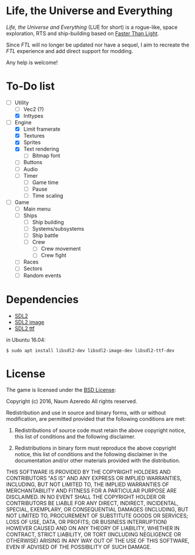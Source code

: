 # Life, the Universe and Everything

_Life, the Universe and Everything_ (LUE for short) is a rogue-like, space
exploration, RTS and ship-building based on [Faster Than Light](http://www.ftlgame.com).

Since _FTL_ will no longer be updated nor have a sequel, I aim to recreate the
_FTL_ experience and add direct support for modding.

Any help is welcome!

# To-Do list

- [ ] Utility
  - [ ] Vec2 (?)
  - [x] Inttypes
- [ ] Engine
  - [x] Limit framerate
  - [x] Textures
  - [x] Sprites
  - [x] Text rendering
    - [ ] Bitmap font
  - [ ] Buttons
  - [ ] Audio
  - [ ] Timer
    - [ ] Game time
    - [ ] Pause
    - [ ] Time scaling
- [ ] Game
  - [ ] Main menu
  - [ ] Ships
    - [ ] Ship building
    - [ ] Systems/subsystems
    - [ ] Ship battle
    - [ ] Crew
      - [ ] Crew movement
      - [ ] Crew fight
  - [ ] Races
  - [ ] Sectors
  - [ ] Random events

# Dependencies

- [SDL2](https://www.libsdl.org/download-2.0.php)
- [SDL2 image](https://www.libsdl.org/projects/SDL_image)
- [SDL2 ttf](https://www.libsdl.org/projects/SDL_ttf)

in Ubuntu 16.04:

```
$ sudo apt install libsdl2-dev libsdl2-image-dev libsdl2-ttf-dev
```

# License

The game is licensed under the [BSD License](https://opensource.org/licenses/BSD-2-Clause):

Copyright (c) 2016, Naum Azeredo
All rights reserved.

Redistribution and use in source and binary forms, with or without modification, are permitted provided that the following conditions are met:

1. Redistributions of source code must retain the above copyright notice, this list of conditions and the following disclaimer.

2. Redistributions in binary form must reproduce the above copyright notice, this list of conditions and the following disclaimer in the documentation and/or other materials provided with the distribution.

THIS SOFTWARE IS PROVIDED BY THE COPYRIGHT HOLDERS AND CONTRIBUTORS "AS IS" AND ANY EXPRESS OR IMPLIED WARRANTIES, INCLUDING, BUT NOT LIMITED TO, THE IMPLIED WARRANTIES OF MERCHANTABILITY AND FITNESS FOR A PARTICULAR PURPOSE ARE DISCLAIMED. IN NO EVENT SHALL THE COPYRIGHT HOLDER OR CONTRIBUTORS BE LIABLE FOR ANY DIRECT, INDIRECT, INCIDENTAL, SPECIAL, EXEMPLARY, OR CONSEQUENTIAL DAMAGES (INCLUDING, BUT NOT LIMITED TO, PROCUREMENT OF SUBSTITUTE GOODS OR SERVICES; LOSS OF USE, DATA, OR PROFITS; OR BUSINESS INTERRUPTION) HOWEVER CAUSED AND ON ANY THEORY OF LIABILITY, WHETHER IN CONTRACT, STRICT LIABILITY, OR TORT (INCLUDING NEGLIGENCE OR OTHERWISE) ARISING IN ANY WAY OUT OF THE USE OF THIS SOFTWARE, EVEN IF ADVISED OF THE POSSIBILITY OF SUCH DAMAGE.

